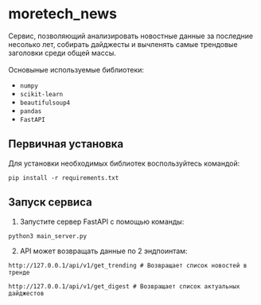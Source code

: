 # moretech_news

Сервис, позволяющий анализировать новостные данные за последние несолько лет, собирать дайджесты и вычленять самые
трендовые заголовки среди общей массы.
<br>
<br>
Основыные используемые библиотеки:

+ `numpy`
+ `scikit-learn`
+ `beautifulsoup4`
+ `pandas`
+ `FastAPI`

## Первичная установка

Для установки необходимых библиотек воспользуйтесь командой:

```
pip install -r requirements.txt
```

## Запуск сервиса

1. Запустите сервер FastAPI с помощью команды:

  ```
  python3 main_server.py
  ```

2. API может возвращать данные по 2 эндпоинтам:

  ```
  http://127.0.0.1/api/v1/get_trending # Возвращает список новостей в тренде
  ```

  ```
  http://127.0.0.1/api/v1/get_digest # Возвращает список актуальных дайджестов 
  ```

